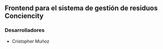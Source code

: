 ## Frontend para el sistema de gestión de residuos Conciencity

### Desarrolladores

* Cristopher Muñoz 